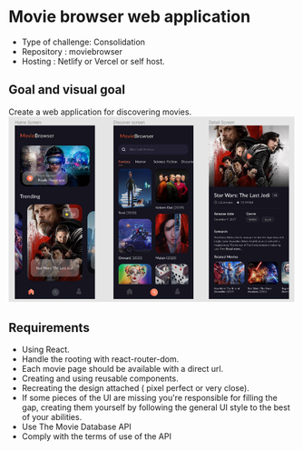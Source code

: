 # Movie browser web application
 * Type of challenge: Consolidation
 * Repository : moviebrowser
 * Hosting : Netlify or Vercel or self host.

## Goal and visual goal
Create a web application for discovering movies.
![](/public/img/overview.PNG)
## Requirements
* Using React.
* Handle the rooting with react-router-dom.
* Each movie page should be available with a direct url.
* Creating and using reusable components.
* Recreating the design attached ( pixel perfect or very close).
* If some pieces of the UI are missing you're responsible for filling the gap, creating them yourself by following the general UI style to the best of your abilities.
* Use The Movie Database API
* Comply with the terms of use of the API
